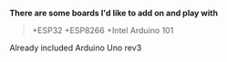 **There are some boards I'd like to add on and play with**
>+ESP32
>+ESP8266
>+Intel Arduino 101

Already included Arduino Uno rev3
